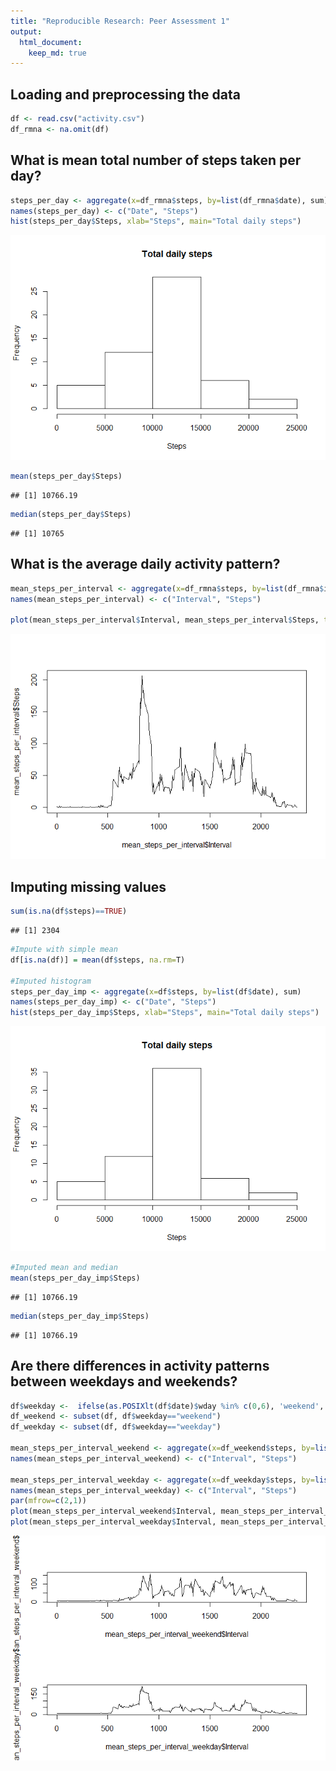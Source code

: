 ```yaml
---
title: "Reproducible Research: Peer Assessment 1"
output: 
  html_document:
    keep_md: true
---
```




## Loading and preprocessing the data


```r
df <- read.csv("activity.csv")
df_rmna <- na.omit(df)
```

## What is mean total number of steps taken per day?


```r
steps_per_day <- aggregate(x=df_rmna$steps, by=list(df_rmna$date), sum)
names(steps_per_day) <- c("Date", "Steps")
hist(steps_per_day$Steps, xlab="Steps", main="Total daily steps")
```

![](PA1_template_files/figure-html/computemeans-1.png)<!-- -->

```r
mean(steps_per_day$Steps)
```

```
## [1] 10766.19
```

```r
median(steps_per_day$Steps)
```

```
## [1] 10765
```


## What is the average daily activity pattern?

```r
mean_steps_per_interval <- aggregate(x=df_rmna$steps, by=list(df_rmna$interval), mean)
names(mean_steps_per_interval) <- c("Interval", "Steps")

plot(mean_steps_per_interval$Interval, mean_steps_per_interval$Steps, type="l")
```

![](PA1_template_files/figure-html/dailyactivitypattern-1.png)<!-- -->


## Imputing missing values

```r
sum(is.na(df$steps)==TRUE)
```

```
## [1] 2304
```

```r
#Impute with simple mean
df[is.na(df)] = mean(df$steps, na.rm=T)

#Imputed histogram
steps_per_day_imp <- aggregate(x=df$steps, by=list(df$date), sum)
names(steps_per_day_imp) <- c("Date", "Steps")
hist(steps_per_day_imp$Steps, xlab="Steps", main="Total daily steps")
```

![](PA1_template_files/figure-html/imputation-1.png)<!-- -->

```r
#Imputed mean and median
mean(steps_per_day_imp$Steps)
```

```
## [1] 10766.19
```

```r
median(steps_per_day_imp$Steps)
```

```
## [1] 10766.19
```

## Are there differences in activity patterns between weekdays and weekends?

```r
df$weekday <-  ifelse(as.POSIXlt(df$date)$wday %in% c(0,6), 'weekend', 'weekday')
df_weekend <- subset(df, df$weekday=="weekend")
df_weekday <- subset(df, df$weekday=="weekday")

mean_steps_per_interval_weekend <- aggregate(x=df_weekend$steps, by=list(df_weekend$interval), mean)
names(mean_steps_per_interval_weekend) <- c("Interval", "Steps")

mean_steps_per_interval_weekday <- aggregate(x=df_weekday$steps, by=list(df_weekday$interval), mean)
names(mean_steps_per_interval_weekday) <- c("Interval", "Steps")
par(mfrow=c(2,1))
plot(mean_steps_per_interval_weekend$Interval, mean_steps_per_interval_weekend$Steps, type="l")
plot(mean_steps_per_interval_weekday$Interval, mean_steps_per_interval_weekday$Steps, type="l")
```

![](PA1_template_files/figure-html/weekdaysactivitypattern-1.png)<!-- -->
